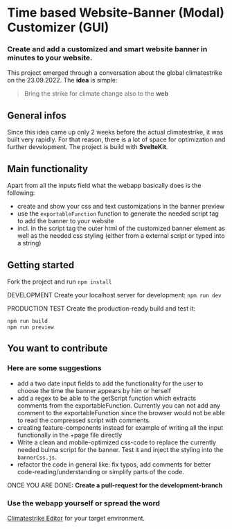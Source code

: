 # Time based Website-Banner (Modal) Customizer (GUI)

### Create and add a customized and smart website banner in minutes to your website.

This project emerged through a conversation about the global climatestrike on the 23.09.2022. The **idea** is simple:

> Bring the strike for climate change also to the **web**

## General infos

Since this idea came up only 2 weeks before the actual climatestrike, it was built very rapidly. For that reason, there is a lot of space for optimization and further development. The project is build with **SvelteKit**.

## Main functionality

Apart from all the inputs field what the webapp basically does is the following:

- create and show your css and text customizations in the banner preview
- use the `exportableFunction` function to generate the needed script tag to add the banner to your website
- incl. in the script tag the outer html of the customized banner element as well as the needed css styling (either from a external script or typed into a string)

## Getting started

Fork the project and run `npm install`

DEVELOPMENT
Create your localhost server for development: `npm run dev`

PRODUCTION TEST
Create the production-ready build and test it:

```
npm run build
npm run preview
```

## You want to contribute

### Here are some suggestions

- add a two date input fields to add the functionality for the user to choose the time the banner appears by him or herself
- add a regex to be able to the getScript function which extracts comments from the exportableFunction. Currently you can not add any comment to the exportableFunction since the browser would not be able to read the compressed script with comments.
- creating feature-components instead for example of writing all the input functionally in the +page file directly
- Write a clean and mobile-optimized css-code to replace the currently needed bulma script for the banner. Test it and inject the styling into the `bannerCss.js`.
- refactor the code in general like: fix typos, add comments for better code-reading/understanding or simplify parts of the code.

ONCE YOU ARE DONE: **Create a pull-request for the development-branch**

### Use the webapp yourself or spread the word

[Climatestrike Editor](https://climatestrike.happyinbox.io) for your target environment.
